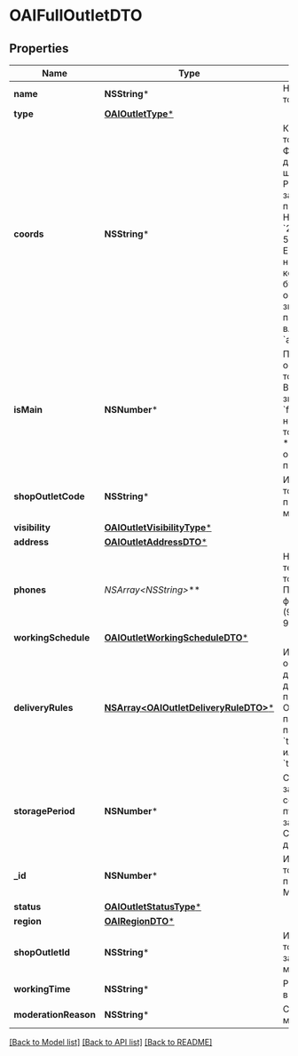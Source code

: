 # OAIFullOutletDTO

## Properties
Name | Type | Description | Notes
------------ | ------------- | ------------- | -------------
**name** | **NSString*** | Название точки продаж.  | 
**type** | [**OAIOutletType***](OAIOutletType.md) |  | 
**coords** | **NSString*** | Координаты точки продаж.  Формат: долгота, широта. Разделители: запятая и / или пробел. Например, &#x60;20.4522144, 54.7104264&#x60;.  Если параметр не передан, координаты будут определены по значениям параметров, вложенных в &#x60;address&#x60;.  | [optional] 
**isMain** | **NSNumber*** | Признак основной точки продаж.  Возможные значения:  * &#x60;false&#x60; — неосновная точка продаж. * &#x60;true&#x60; — основная точка продаж.  | [optional] 
**shopOutletCode** | **NSString*** | Идентификатор точки продаж, присвоенный магазином. | [optional] 
**visibility** | [**OAIOutletVisibilityType***](OAIOutletVisibilityType.md) |  | [optional] 
**address** | [**OAIOutletAddressDTO***](OAIOutletAddressDTO.md) |  | 
**phones** | **NSArray&lt;NSString*&gt;*** | Номера телефонов точки продаж. Передавайте в формате: &#x60;+7 (999) 999-99-99&#x60;.  | 
**workingSchedule** | [**OAIOutletWorkingScheduleDTO***](OAIOutletWorkingScheduleDTO.md) |  | 
**deliveryRules** | [**NSArray&lt;OAIOutletDeliveryRuleDTO&gt;***](OAIOutletDeliveryRuleDTO.md) | Информация об условиях доставки для данной точки продаж.  Обязательный параметр, если параметр &#x60;type&#x3D;DEPOT&#x60; или &#x60;type&#x3D;MIXED&#x60;.  | [optional] 
**storagePeriod** | **NSNumber*** | Срок хранения заказа в собственном пункте выдачи заказов. Считается в днях. | [optional] 
**_id** | **NSNumber*** | Идентификатор точки продаж, присвоенный Маркетом. | [optional] 
**status** | [**OAIOutletStatusType***](OAIOutletStatusType.md) |  | [optional] 
**region** | [**OAIRegionDTO***](OAIRegionDTO.md) |  | [optional] 
**shopOutletId** | **NSString*** | Идентификатор точки продаж, заданный магазином. | [optional] 
**workingTime** | **NSString*** | Рабочее время. | [optional] 
**moderationReason** | **NSString*** | Статус модерации. | [optional] 

[[Back to Model list]](../README.md#documentation-for-models) [[Back to API list]](../README.md#documentation-for-api-endpoints) [[Back to README]](../README.md)


